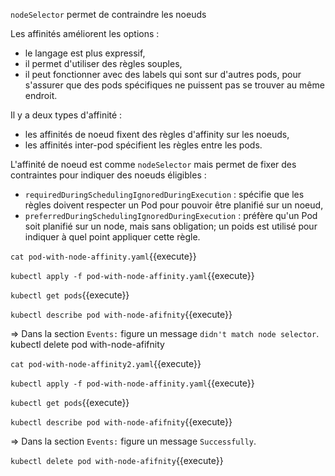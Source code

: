 `nodeSelector` permet de contraindre les noeuds

Les affinités améliorent les options :
- le langage est plus expressif,
- il permet d'utiliser des règles souples,
- il peut fonctionner avec des labels qui sont sur d'autres pods, pour s'assurer que des pods spécifiques ne puissent pas se trouver au même endroit.

Il y a deux types d'affinité :
- les affinités de noeud fixent des règles d'affinity sur les noeuds,
- les affinités inter-pod spécifient les règles entre les pods.

L'affinité de noeud est comme `nodeSelector` mais permet de fixer des contraintes pour indiquer des noeuds éligibles :
- `requiredDuringSchedulingIgnoredDuringExecution` : spécifie que les règles doivent respecter un Pod pour pouvoir être planifié sur un noeud,
- `preferredDuringSchedulingIgnoredDuringExecution` : préfère qu'un Pod soit planifié sur un node, mais sans obligation; un poids est utilisé pour indiquer à quel point appliquer cette règle.

`cat pod-with-node-affinity.yaml`{{execute}}

`kubectl apply -f pod-with-node-affinity.yaml`{{execute}}

`kubectl get pods`{{execute}}

`kubectl describe pod with-node-afifnity`{{execute}}

=> Dans la section `Events:` figure un message `didn't match node selector`.
kubectl delete pod with-node-afifnity

`cat pod-with-node-affinity2.yaml`{{execute}}

`kubectl apply -f pod-with-node-affinity.yaml`{{execute}}

`kubectl get pods`{{execute}}

`kubectl describe pod with-node-afifnity`{{execute}}

=> Dans la section `Events:` figure un message `Successfully`.

`kubectl delete pod with-node-afifnity`{{execute}}
